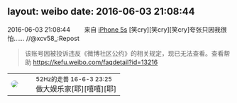 layout: weibo
date: 2016-06-03 21:08:44
---
<meta name="referrer" content="no-referrer" />

2016-06-03 21:08:44  &nbsp;&nbsp;&nbsp;&nbsp;&nbsp;&nbsp; 来自 <a href="sinaweibo://customweibosource" rel="nofollow">iPhone 5s</a>
[笑cry][笑cry][笑cry]夸张只因我很怕…… //@xcv58_:Repost
>  该账号因被投诉违反《微博社区公约》的相关规定，现已无法查看。查看帮助 https://kefu.weibo.com/faqdetail?id=13216

<table style="width: 100%;">
  <tr>
    <td style="width: 40px;"><img style="border-radius:50%" src="https://tva4.sinaimg.cn/crop.0.0.180.180.50/8beaf773jw1e8qgp5bmzyj2050050aa8.jpg?KID=imgbed,tva&Expires=1624463458&ssig=xzhZH%2FOGmL"></td>
    <td colspan="2"><small>52Hz的走兽 16-6-3 23:25</small><br/>做大娱乐家[耶][嘻嘻][耶]</td>
  </tr>
</table>
